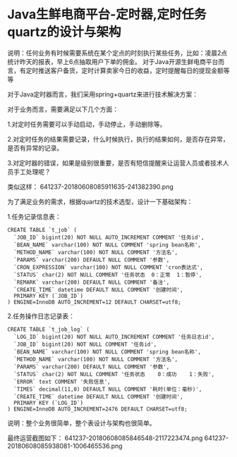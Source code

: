 # Java生鲜电商平台-定时器,定时任务quartz的设计与架构
说明：任何业务有时候需要系统在某个定点的时刻执行某些任务，比如：凌晨2点统计昨天的报表，早上6点抽取用户下单的佣金。
对于Java开源生鲜电商平台而言，有定时推送客户备货，定时计算卖家今日的收益，定时提醒每日的提现金额等等

对于Java定时器而言，我们采用spring+quartz来进行技术解决方案：

对于业务而言，需要满足以下几个方面：

1.对定时任务需要可以手动启动，手动停止，手动删除等。

2.对定时任务的结果需要记录，什么时候执行，执行的结果如何，是否存在异常，是否有异常的记录。

3.对定时器的错误，如果是级别很重要，是否有短信提醒来让运营人员或者技术人员手工处理呢？

类似这样：
641237-20180608085911635-241382390.png

为了满足业务的需求，根据quartz的技术选型，设计一下基础架构：

1.任务记录信息表：

```
CREATE TABLE `t_job` (
  `JOB_ID` bigint(20) NOT NULL AUTO_INCREMENT COMMENT '任务id',
  `BEAN_NAME` varchar(100) NOT NULL COMMENT 'spring bean名称',
  `METHOD_NAME` varchar(100) NOT NULL COMMENT '方法名',
  `PARAMS` varchar(200) DEFAULT NULL COMMENT '参数',
  `CRON_EXPRESSION` varchar(100) NOT NULL COMMENT 'cron表达式',
  `STATUS` char(2) NOT NULL COMMENT '任务状态  0：正常  1：暂停',
  `REMARK` varchar(200) DEFAULT NULL COMMENT '备注',
  `CREATE_TIME` datetime DEFAULT NULL COMMENT '创建时间',
  PRIMARY KEY (`JOB_ID`)
) ENGINE=InnoDB AUTO_INCREMENT=12 DEFAULT CHARSET=utf8;
```

2.任务操作日志记录表：

```
CREATE TABLE `t_job_log` (
  `LOG_ID` bigint(20) NOT NULL AUTO_INCREMENT COMMENT '任务日志id',
  `JOB_ID` bigint(20) NOT NULL COMMENT '任务id',
  `BEAN_NAME` varchar(100) NOT NULL COMMENT 'spring bean名称',
  `METHOD_NAME` varchar(100) NOT NULL COMMENT '方法名',
  `PARAMS` varchar(200) DEFAULT NULL COMMENT '参数',
  `STATUS` char(2) NOT NULL COMMENT '任务状态    0：成功    1：失败',
  `ERROR` text COMMENT '失败信息',
  `TIMES` decimal(11,0) DEFAULT NULL COMMENT '耗时(单位：毫秒)',
  `CREATE_TIME` datetime DEFAULT NULL COMMENT '创建时间',
  PRIMARY KEY (`LOG_ID`)
) ENGINE=InnoDB AUTO_INCREMENT=2476 DEFAULT CHARSET=utf8;
```

说明：整个业务很简单，整个表设计与架构也很简单。

最终运营截图如下：
641237-20180608085846548-2117223474.png
641237-20180608085938081-1006465536.png